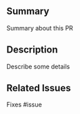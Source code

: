 ## Summary

Summary about this PR

## Description

Describe some details

## Related Issues

Fixes #issue
